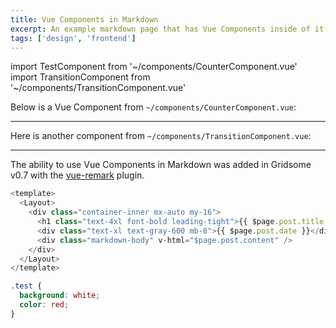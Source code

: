 ```yaml
---
title: Vue Components in Markdown
excerpt: An example markdown page that has Vue Components inside of it!
tags: ['design', 'frontend']
---
```

import TestComponent from '~/components/CounterComponent.vue'
import TransitionComponent from '~/components/TransitionComponent.vue'

Below is a Vue Component from `~/components/CounterComponent.vue`:

<test-component />

<hr>

Here is another component from `~/components/TransitionComponent.vue`:

<transition-component />

<hr>

The ability to use Vue Components in Markdown was added in Gridsome v0.7 with the [vue-remark](https://gridsome.org/plugins/@gridsome/vue-remark) plugin.

```js
<template>
  <Layout>
    <div class="container-inner mx-auto my-16">
      <h1 class="text-4xl font-bold leading-tight">{{ $page.post.title }}</h1>
      <div class="text-xl text-gray-600 mb-8">{{ $page.post.date }}</div>
      <div class="markdown-body" v-html="$page.post.content" />
    </div>
  </Layout>
</template>
```

```css
.test {
  background: white;
  color: red;
}
```
